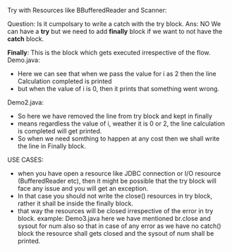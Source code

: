 Try with Resources like BBufferedReader and Scanner:


Question: Is it cumpolsary to write a catch with the try block. 
Ans: NO
We can have a __try__ but we need to add __finally__ block if we want to not have the __catch__ block.

__Finally__: This is the block which gets executed irrespective of the flow.
Demo.java:
- Here we can see that when we pass the value for i as 2 then the line Calculation completed is printed 
- but when the value of i is 0, then it prints that something went wrong.

Demo2.java: 
- So here we have removed the line from try block and kept in finally 
- means regardless the value of i, weather it is 0 or 2, the line calculation is completed will get printed.
- So when we need somthing to happen at any cost then we shall write the line in Finally block.

USE CASES:
- when you have open a resource like JDBC connection or I/O resource (BufferedReader etc), then it might be possible that the try block will face any issue and you will get an exception.
- In that case you should not write the close() resources in try block, rather it shall be inside the finally block. 
- that way the resources will be closed irrespective of the error in try block.
example: Demo3.java
here we have mentioned br.close and sysout for num also 
so that in case of any error as we have no catch() block the resource shall gets closed and the sysout of num shall be printed.
